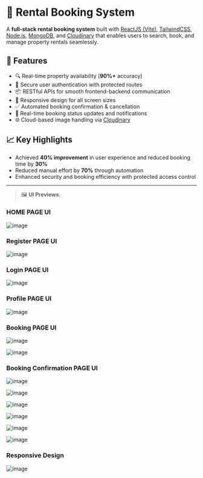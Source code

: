# 🏡 Rental Booking System

A **full-stack rental booking system** built with [ReactJS (Vite)](https://vitejs.dev/), [TailwindCSS](https://tailwindcss.com/), [Node.js](https://nodejs.org/), [MongoDB](https://www.mongodb.com/), and [Cloudinary](https://cloudinary.com/) that enables users to search, book, and manage property rentals seamlessly.

## 🚀 Features

- 🔍 Real-time property availability (**90%+** accuracy)
- 🔐 Secure user authentication with protected routes
- 📦 RESTful APIs for smooth frontend-backend communication
- 📱 Responsive design for all screen sizes
- ✅ Automated booking confirmation & cancellation
- 📩 Real-time booking status updates and notifications
- 🌐 Cloud-based image handling via [Cloudinary](https://cloudinary.com/)

## 📈 Key Highlights

- Achieved **40% improvement** in user experience and reduced booking time by **30%**
- Reduced manual effort by **70%** through automation
- Enhanced security and booking efficiency with protected access control

---

> 🖼️ **UI Previews**:  




###  HOME PAGE UI
![image](https://github.com/user-attachments/assets/b3f7b5d3-c4da-4dbb-a169-05a7b9550407)

###  Register PAGE UI

![image](https://github.com/user-attachments/assets/af57f608-490f-4c73-a7df-d7e3db57a7db)

### Login PAGE UI

![image](https://github.com/user-attachments/assets/ebb2b264-249b-45ec-99e4-9e97f7464b34)

### Profile PAGE UI

![image](https://github.com/user-attachments/assets/213caea1-264a-4e30-a77e-6703b346e13b)

### Booking PAGE UI
![image](https://github.com/user-attachments/assets/21a84817-23e0-48ac-8429-51f3937c0dd4)


![image](https://github.com/user-attachments/assets/38aa85ec-73c3-49b1-80f3-88948a5bb4d6)

### Booking Confirmation PAGE UI
![image](https://github.com/user-attachments/assets/aaf419fb-f226-43f3-8ea8-37eb5a0c2d06)

![image](https://github.com/user-attachments/assets/df681385-abee-4d6f-a3f8-da386dc89e06)


![image](https://github.com/user-attachments/assets/5151517d-8dd6-4fc0-b120-070a2b3a2bc9)

![image](https://github.com/user-attachments/assets/8c097be2-2d3a-4cb1-bd1d-d00aefeb0532)


![image](https://github.com/user-attachments/assets/5c3c824b-ec9e-4d13-adfa-c3ee10f22546)

![image](https://github.com/user-attachments/assets/d15a5a9d-4591-4090-b0d1-2b619d840870)

### Responsive Design


![image](https://github.com/user-attachments/assets/43581c48-1b90-47a9-815e-e97d0df62025)

